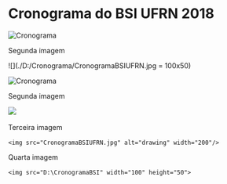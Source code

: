 # Cronograma do BSI UFRN 2018

![Cronograma](D:\CronogramaBSI)

<p> Segunda imagem

![](./D:/Cronograma/CronogramaBSIUFRN.jpg = 100x50)

![Cronograma](D:\CronogramaBSI)

<p> Segunda imagem

![](./D:/Cronograma/CronogramaBSIUFRN.jpg)

<p> Terceira imagem

    <img src="CronogramaBSIUFRN.jpg" alt="drawing" width="200"/>

<p> Quarta imagem

    <img src="D:\CronogramaBSI" width="100" height="50">